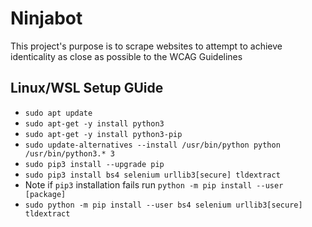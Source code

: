 # Ninjabot
 This project's purpose is to scrape websites to attempt to achieve identicality as close as possible to the WCAG Guidelines

## Linux/WSL Setup GUide
* `sudo apt update`
* `sudo apt-get -y install python3`
* `sudo apt-get -y install python3-pip`
* `sudo update-alternatives --install /usr/bin/python python /usr/bin/python3.* 3`
* `sudo pip3 install --upgrade pip`
* `sudo pip3 install bs4 selenium urllib3[secure] tldextract`
* Note if `pip3` installation fails run `python -m pip install --user [package]`
* `sudo python -m pip install --user bs4 selenium urllib3[secure] tldextract`

